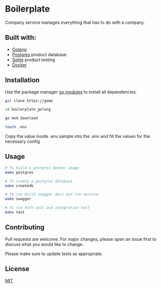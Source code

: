 # Boilerplate

Company service manages everything that has to do with a company.

## Built with:
- [Golang](https://go.dev/dl/)
- [Postgres](https://postgresapp.com) product database
- [Sqlite](https://www.sqlite.org/download.html) product testing
- [Docker](https://www.docker.com/products/docker-desktop/)

## Installation

Use the package manager [go modules](https://go.dev/blog/using-go-modules) to install all dependencies.

```bash
git clone https://game
```

```bash
cd boilerplate_golang
```

```bash
go mod download
```

```bash
touch .env
```
Copy the value inside .env.sample into the .env and fill the values for the necessary config


## Usage

```bash
# To build a postgres docker image
make postgres

# To create a postgres database 
make createdb

# To run build swagger docs and run service
make swagger

# To run both unit and integration test
make test
```

## Contributing
Pull requests are welcome. For major changes, please open an issue first to discuss what you would like to change.

Please make sure to update tests as appropriate.

## License
[MIT](https://choosealicense.com/licenses/mit/)